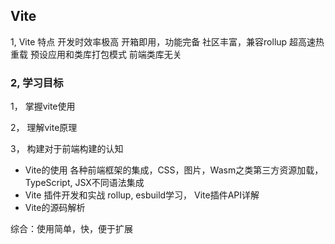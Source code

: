 ## Vite
 1, Vite 特点
 开发时效率极高
 开箱即用，功能完备
 社区丰富，兼容rollup
 超高速热重载
 预设应用和类库打包模式
 前端类库无关
 
 ### 2, 学习目标
 1， 掌握vite使用

 2， 理解vite原理

 3， 构建对于前端构建的认知

 
 * Vite的使用
   各种前端框架的集成，CSS，图片，Wasm之类第三方资源加载， TypeScript, JSX不同语法集成
 * Vite 插件开发和实战
   rollup, esbuild学习， Vite插件API详解
 * Vite的源码解析

综合：使用简单，快，便于扩展

